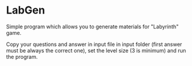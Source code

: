 # LabGen

Simple program which allows you to generate materials for "Labyrinth" game.

Copy your questions and answer in input file in input folder (first answer must be always the correct one), set the level size (3 is minimum) and run the program.